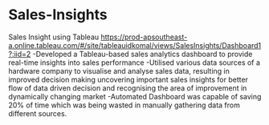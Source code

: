 # Sales-Insights
Sales Insight using Tableau
https://prod-apsoutheast-a.online.tableau.com/#/site/tableauidkomal/views/SalesInsights/Dashboard1?:iid=2 
-Developed a Tableau-based sales analytics dashboard to provide real-time insights into sales performance
-Utilised various data sources of a hardware company to visualise and analyse sales data, resulting in improved decision making uncovering important sales insights for better flow of data driven decision and recognising the area of improvement in dynamically changing market
-Automated Dashboard was capable of saving 20% of time which was being wasted in manually gathering data from different sources.
